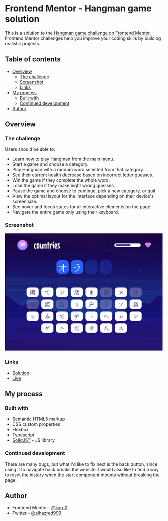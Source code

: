 # Frontend Mentor - Hangman game solution

This is a solution to the [Hangman game challenge on Frontend Mentor](https://www.frontendmentor.io/challenges/hangman-game-rsQiSVLGWn). Frontend Mentor challenges help you improve your coding skills by building realistic projects.

## Table of contents

- [Overview](#overview)
  - [The challenge](#the-challenge)
  - [Screenshot](#screenshot)
  - [Links](#links)
- [My process](#my-process)
  - [Built with](#built-with)
  - [Continued development](#continued-development)
- [Author](#author)

## Overview

### The challenge

Users should be able to:

- Learn how to play Hangman from the main menu.
- Start a game and choose a category.
- Play Hangman with a random word selected from that category.
- See their current health decrease based on incorrect letter guesses.
- Win the game if they complete the whole word.
- Lose the game if they make eight wrong guesses.
- Pause the game and choose to continue, pick a new category, or quit.
- View the optimal layout for the interface depending on their device's screen size.
- See hover and focus states for all interactive elements on the page.
- Navigate the entire game only using their keyboard.

### Screenshot

![](./shot.jpg)

### Links

- [Solution](https://github.com/kxrn0/fem_hangman)
- [Live](https://kxrn0.github.io/fem_hangman)

## My process

### Built with

- Semantic HTML5 markup
- CSS custom properties
- Flexbox
- [Typescript](https://www.typescriptlang.org/)
- [SolidJS™](https://www.solidjs.com/) - JS library

### Continued development

There are many bugs, but what I'd like to fix next is the back button, since using it to navigate back breaks the website.
I would also like to find a way to reset the history when the start component mounts without breaking the page.

## Author

- Frontend Mentor - [@kxrn0](https://www.frontendmentor.io/profile/kxrn0)
- Twitter - [@alhazred999](https://www.twitter.com/alhazred999)

